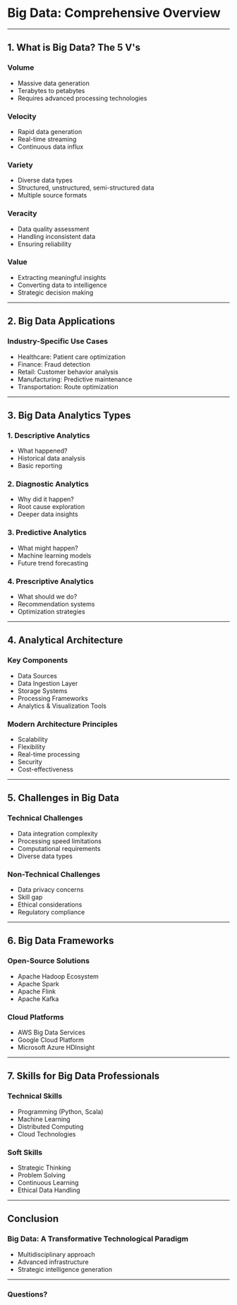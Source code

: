 # Big Data: Comprehensive Overview

---

## 1. What is Big Data? The 5 V's

### Volume
- Massive data generation
- Terabytes to petabytes
- Requires advanced processing technologies

### Velocity
- Rapid data generation
- Real-time streaming
- Continuous data influx

### Variety
- Diverse data types
- Structured, unstructured, semi-structured data
- Multiple source formats

### Veracity
- Data quality assessment
- Handling inconsistent data
- Ensuring reliability

### Value
- Extracting meaningful insights
- Converting data to intelligence
- Strategic decision making

---

## 2. Big Data Applications

### Industry-Specific Use Cases
- Healthcare: Patient care optimization
- Finance: Fraud detection
- Retail: Customer behavior analysis
- Manufacturing: Predictive maintenance
- Transportation: Route optimization

---

## 3. Big Data Analytics Types

### 1. Descriptive Analytics
- What happened?
- Historical data analysis
- Basic reporting

### 2. Diagnostic Analytics
- Why did it happen?
- Root cause exploration
- Deeper data insights

### 3. Predictive Analytics
- What might happen?
- Machine learning models
- Future trend forecasting

### 4. Prescriptive Analytics
- What should we do?
- Recommendation systems
- Optimization strategies

---

## 4. Analytical Architecture

### Key Components
- Data Sources
- Data Ingestion Layer
- Storage Systems
- Processing Frameworks
- Analytics & Visualization Tools

### Modern Architecture Principles
- Scalability
- Flexibility
- Real-time processing
- Security
- Cost-effectiveness

---

## 5. Challenges in Big Data

### Technical Challenges
- Data integration complexity
- Processing speed limitations
- Computational requirements
- Diverse data types

### Non-Technical Challenges
- Data privacy concerns
- Skill gap
- Ethical considerations
- Regulatory compliance

---

## 6. Big Data Frameworks

### Open-Source Solutions
- Apache Hadoop Ecosystem
- Apache Spark
- Apache Flink
- Apache Kafka

### Cloud Platforms
- AWS Big Data Services
- Google Cloud Platform
- Microsoft Azure HDInsight

---

## 7. Skills for Big Data Professionals

### Technical Skills
- Programming (Python, Scala)
- Machine Learning
- Distributed Computing
- Cloud Technologies

### Soft Skills
- Strategic Thinking
- Problem Solving
- Continuous Learning
- Ethical Data Handling

---

## Conclusion

### Big Data: A Transformative Technological Paradigm
- Multidisciplinary approach
- Advanced infrastructure
- Strategic intelligence generation

---

### Questions?